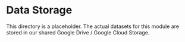 # Data Storage
This directory is a placeholder. The actual datasets for this module are stored in our shared Google Drive / Google Cloud Storage.
